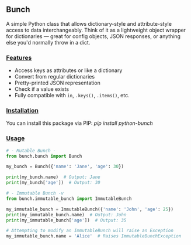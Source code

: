 ## Bunch

A simple Python class that allows dictionary-style and attribute-style access to data interchangeably. Think of it as a lightweight object wrapper for dictionaries — great for config objects, JSON responses, or anything else you'd normally throw in a dict.

### <ins> Features </ins>

- Access keys as attributes or like a dictionary
- Convert from regular dictionaries
- Pretty-printed JSON representation
- Check if a value exists
- Fully compatible with `in`, `.keys()`, `.items()`, etc.

### <ins> Installation </ins>

You can install this package via PIP: _pip install python-bunch_

### <ins> Usage </ins>

```python
# - Mutable Bunch -
from bunch.bunch import Bunch

my_bunch = Bunch({'name': 'Jane', 'age': 30})

print(my_bunch.name)  # Output: Jane
print(my_bunch['age'])  # Output: 30

# - Immutable Bunch -v
from bunch.immutable_bunch import ImmutableBunch

my_immutable_bunch = ImmutableBunch({'name': 'John', 'age': 25})
print(my_immutable_bunch.name)  # Output: John
print(my_immutable_bunch['age'])  # Output: 35

# Attempting to modify an ImmutableBunch will raise an Exception
my_immutable_bunch.name = 'Alice'  # Raises ImmutableBunchException
```
